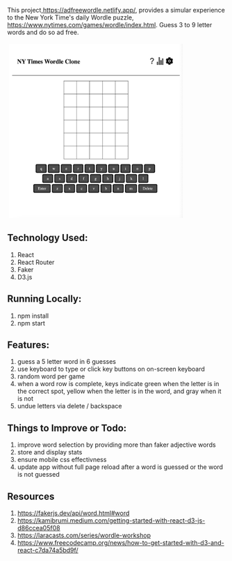 This project,https://adfreewordle.netlify.app/, provides a simular experience to the New York Time's daily Wordle puzzle, https://www.nytimes.com/games/wordle/index.html. Guess 3 to 9 letter words and do so ad free.


<img src="./readme-image.png" alt="NY Times Wordle React Clone" height="400" width="400" style="vertical-align:top; margin:4px">

## Technology Used:
1. React
2. React Router
3. Faker
4. D3.js

## Running Locally:
1. npm install
2. npm start

## Features:
1. guess a 5 letter word in 6 guesses
2. use keyboard to type or click key buttons on on-screen keyboard
3. random word per game
4. when a word row is complete, keys indicate green when the letter is in the correct spot, yellow when the letter is in the word, and gray when it is not
5. undue letters via delete / backspace

## Things to Improve or Todo:
1. improve word selection by providing more than faker adjective words
2. store and display stats 
3. ensure mobile css effectivness 
4. update app without full page reload after a word is guessed or the word is not guessed 

## Resources
1. https://fakerjs.dev/api/word.html#word
2. https://kamibrumi.medium.com/getting-started-with-react-d3-js-d86ccea05f08
3. https://laracasts.com/series/wordle-workshop
4. https://www.freecodecamp.org/news/how-to-get-started-with-d3-and-react-c7da74a5bd9f/